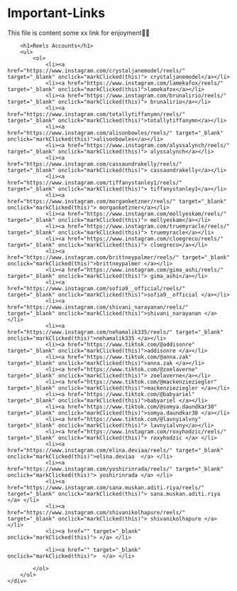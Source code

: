 # Important-Links

This file is content some xx link for enjoyment🤪😘



<!DOCTYPE html>
<html>
<head>

		<h1>Reels Accounts</h1>
		<ul>
			<ol>
				<li><a href="https://www.instagram.com/crystaljanemodel/reels/" target="_blank" onclick="markClicked(this)"> crystaljanemodel</a></li>
				<li><a href="https://www.instagram.com/lamekafox/reels/" target="_blank" onclick="markClicked(this)">lamekafox</a></li>
				<li><a href="https://www.instagram.com/brunalirio/reels/" target="_blank" onclick="markClicked(this)"> brunalirio</a></li>
				<li><a href="https://www.instagram.com/totallytiffanymn/reels/" target="_blank" onclick="markClicked(this)">totallytiffanymn</a></li>
				<li><a href="https://www.instagram.com/alisonbowles/reels/" target="_blank" onclick="markClicked(this)">alisonbowles</a></li>
				<li><a href="https://www.instagram.com/alyssalynch/reels/" target="_blank" onclick="markClicked(this)"> alyssalynch</a></li>
				<li><a href="https://www.instagram.com/cassaundrakelly/reels/" target="_blank" onclick="markClicked(this)"> cassaundrakelly</a></li>
				<li><a href="https://www.instagram.com/tiffanystanley1/reels/" target="_blank" onclick="markClicked(this)"> tiffanystanley1</a></li>
				<li><a href="https://www.instagram.com/morganketzner/reels/" target="_blank" onclick="markClicked(this)"> morganketzner</a></li>
				<li><a href="https://www.instagram.com/mollyeskam/reels/" target="_blank" onclick="markClicked(this)"> mollyeskam</a></li>
				<li><a href="https://www.instagram.com/truemyracle/reels/" target="_blank" onclick="markClicked(this)"> truemyracle</a></li>
				<li><a href="https://www.instagram.com/cloegreco/reels/" target="_blank" onclick="markClicked(this)"> cloegreco</a></li>
				<li><a href="https://www.instagram.com/brittneypalmer/reels/" target="_blank" onclick="markClicked(this)">brittneypalmer </a></li>
				<li><a href="https://www.instagram.com/gima_ashi/reels/" target="_blank" onclick="markClicked(this)"> gima_ashi</a></li>
				<li><a href="https://www.instagram.com/sofia9__official/reels/" target="_blank" onclick="markClicked(this)">sofia9__official </a></li>
				<li><a href="https://www.instagram.com/shivani_narayanan/reels/" target="_blank" onclick="markClicked(this)">shivani_narayanan </a></li>
				<li><a href="https://www.instagram.com/nehamalik335/reels/" target="_blank" onclick="markClicked(this)">nehamalik335 </a></li>
				<li><a href="https://www.tiktok.com/@addisonre" target="_blank" onclick="markClicked(this)">addisonre </a></li>
				<li><a href="https://www.tiktok.com/@anna.zak" target="_blank" onclick="markClicked(this)">anna.zak </a></li>
				<li><a href="https://www.tiktok.com/@zoelaverne" target="_blank" onclick="markClicked(this)"> zoelaverne</a></li>
				<li><a href="https://www.tiktok.com/@mackenzieziegler" target="_blank" onclick="markClicked(this)">mackenzieziegler </a></li>
				<li><a href="https://www.tiktok.com/@babyariel" target="_blank" onclick="markClicked(this)">babyariel </a></li>
				<li><a href="https://www.tiktok.com/@somya.daundkar30" target="_blank" onclick="markClicked(this)">somya.daundkar30 </a></li>
				<li><a href="https://www.tiktok.com/@lavnyialvny" target="_blank" onclick="markClicked(this)"> lavnyialvny</a></li>
				<li><a href="https://www.instagram.com/roxyhodzic/reels/" target="_blank" onclick="markClicked(this)"> roxyhodzic </a> </li>
				<li><a href="https://www.instagram.com/elina.deviaa/reels/" target="_blank" onclick="markClicked(this)">elina.deviaa  </a> </li>
				<li><a href="https://www.instagram.com/yoshirinrada/reels/" target="_blank" onclick="markClicked(this)"> yoshirinrada </a> </li>
				<li><a href="https://www.instagram.com/sana.muskan.aditi.riya/reels/" target="_blank" onclick="markClicked(this)"> sana.muskan.aditi.riya </a> </li>
				<li><a href="https://www.instagram.com/shivanikolhapure/reels/" target="_blank" onclick="markClicked(this)"> shivanikolhapure </a> </li>
				<li><a href="" target="_blank" onclick="markClicked(this)"> </a> </li>

				<li><a href="" target="_blank" onclick="markClicked(this)">  </a> </li>

			</ol>
		</ul>
	</div>
</body>
</html>
